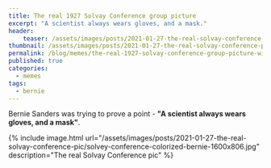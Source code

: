 ```yaml
---
title: The real 1927 Solvay Conference group picture
excerpt: "A scientist always wears gloves, and a mask."
header:
    teaser: /assets/images/posts/2021-01-27-the-real-solvay-conference-pic/solvey-conference-colorized-bernie-800x403.jpg
thumbnail: /assets/images/posts/2021-01-27-the-real-solvay-conference-pic/solvey-conference-colorized-bernie-800x403.jpg  
permalink: /blog/memes/the-real-1927-solvay-conference-group-picture-with-benie
published: true
categories:
  - memes
tags:
  - bernie
---
```


Bernie Sanders was trying to prove a point - **"A scientist always wears gloves, and a mask"**.

{% include image.html url="/assets/images/posts/2021-01-27-the-real-solvay-conference-pic/solvey-conference-colorized-bernie-1600x806.jpg" description="The real Solvay Conference pic" %}
